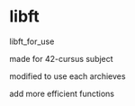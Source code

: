 # libft
libft_for_use

made for 42-cursus subject

modified to use each archieves

add more efficient functions
